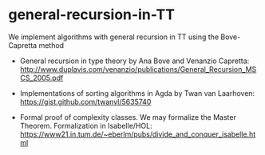 # general-recursion-in-TT

We implement algorithms with general recursion in TT using the Bove-Capretta method

+ General recursion in type theory by Ana Bove and Venanzio Capretta:  
http://www.duplavis.com/venanzio/publications/General_Recursion_MSCS_2005.pdf


+ Implementations of sorting algorithms in Agda by Twan van Laarhoven:  
https://gist.github.com/twanvl/5635740

+ Formal proof of complexity classes. We may formalize the Master Theorem. Formalization in Isabelle/HOL:
https://www21.in.tum.de/~eberlm/pubs/divide_and_conquer_isabelle.html
